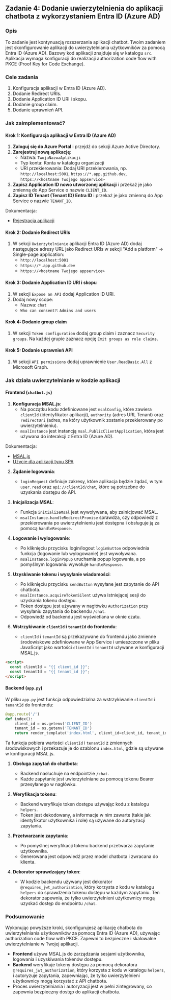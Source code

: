 ## Zadanie 4: Dodanie uwierzytelnienia do aplikacji chatbota z wykorzystaniem Entra ID (Azure AD)

### Opis

To zadanie jest kontynuacją rozszerzania aplikacji chatbot. Twoim zadaniem jest skonfigurowanie aplikacji do uwierzytelniania użytkowników za pomocą Entra ID (Azure AD). Bazowy kod aplikacji znajduje się w katalogu `src`. Aplikacja wymaga konfiguracji do realizacji authorization code flow with PKCE (Proof Key for Code Exchange).

### Cele zadania

1. Konfiguracja aplikacji w Entra ID (Azure AD).
2. Dodanie Redirect URIs.
3. Dodanie Application ID URI i skopu.
4. Dodanie group claim.
5. Dodanie uprawnień API.

### Jak zaimplementować?

#### Krok 1: Konfiguracja aplikacji w Entra ID (Azure AD)

1. **Zaloguj się do Azure Portal** i przejdź do sekcji Azure Active Directory.
2. **Zarejestruj nową aplikację**:
   - Nazwa: `TwojaNazwaAplikacji`
   - Typ konta: Konta w katalogu organizacji
   - URI przekierowania: Dodaj URI przekierowania, np. `http://localhost:5001`, `https://*.app.github.dev`, `https://<hostname Twojego appservice>`
3. **Zapisz Application ID nowo utworzonej aplikacji** i przekaż je jako zmienną do App Service o nazwie `CLIENT_ID`.
4. **Zapisz ID Tenant (Tenant ID) Entra ID** i przekaż je jako zmienną do App Service o nazwie `TENANT_ID`.

Dokumentacja:

- [Rejestracja aplikacji](https://learn.microsoft.com/en-us/graph/auth-register-app-v2#register-an-application)

#### Krok 2: Dodanie Redirect URIs

1. W sekcji `Uwierzytelnianie` aplikacji Entra ID (Azure AD) dodaj następujące adresy URL jako Redirect URIs w sekcji "Add a platform" -> Single-page application:
   - `http://localhost:5001`
   - `https://*.app.github.dev`
   - `https://<hostname Twojego appservice>`

#### Krok 3: Dodanie Application ID URI i skopu

1. W sekcji `Expose an API` dodaj Application ID URI.
2. Dodaj nowy scope:
   - Nazwa: `chat`
   - `Who can consent?`: `Admins and users`

#### Krok 4: Dodanie group claim

1. W sekcji `Token configuration` dodaj group claim i zaznacz `Security groups`. Na każdej grupie zaznacz opcję `Emit groups as role claims`.

#### Krok 5: Dodanie uprawnień API

1. W sekcji `API permissions` dodaj uprawnienie `User.ReadBasic.All` z Microsoft Graph.

### Jak działa uwierzytelnianie w kodzie aplikacji

#### Frontend (`chatbot.js`)

1. **Konfiguracja MSAL.js**:
   - Na początku kodu zdefiniowane jest `msalConfig`, które zawiera `clientId` (identyfikator aplikacji), `authority` (adres URL Tenant) oraz `redirectUri` (adres, na który użytkownik zostanie przekierowany po uwierzytelnieniu).
   - `msalInstance` jest instancją `msal.PublicClientApplication`, która jest używana do interakcji z Entra ID (Azure AD).

Dokumentacja:

- [MSAL.js](https://learn.microsoft.com/en-us/javascript/api/overview/msal-overview?view=msal-js-latest`)
- [Użycie dla aplikacji typu SPA](https://learn.microsoft.com/en-us/entra/identity-platform/tutorial-v2-javascript-auth-code)

2. **Żądanie logowania**:

   - `loginRequest` definiuje zakresy, które aplikacja będzie żądać, w tym `user.read` oraz `api://clientId/chat`, które są potrzebne do uzyskania dostępu do API.

3. **Inicjalizacja MSAL**:

   - Funkcja `initializeMsal` jest wywoływana, aby zainicjować MSAL.
   - `msalInstance.handleRedirectPromise` sprawdza, czy odpowiedź z przekierowania po uwierzytelnieniu jest dostępna i obsługuje ją za pomocą `handleResponse`.

4. **Logowanie i wylogowanie**:

   - Po kliknięciu przycisku login/logout `loginButton` odpowiednia funkcja (logowanie lub wylogowanie) jest wywoływana.
   - `msalInstance.loginPopup` uruchamia popup logowania, a po pomyślnym logowaniu wywołuje `handleResponse`.

5. **Uzyskiwanie tokenu i wysyłanie wiadomości**:

   - Po kliknięciu przycisku `sendButton` wysyłane jest zapytanie do API chatbota.
   - `msalInstance.acquireTokenSilent` używa istniejącej sesji do uzyskania tokenu dostępu.
   - Token dostępu jest używany w nagłówku `Authorization` przy wysyłaniu zapytania do backendu `/chat`.
   - Odpowiedź od backendu jest wyświetlana w oknie czatu.

6. **Wstrzykiwanie `clientId` i `tenantId` do frontendu**:
   - `clientId` i `tenantId` są przekazywane do frontendu jako zmienne środowiskowe zdefiniowane w App Service i umieszczone w pliku JavaScript jako wartości `clientId` i `tenantId` używane w konfiguracji MSAL.js.

```html
<script>
  const clientId = "{{ client_id }}";
  const tenantId = "{{ tenant_id }}";
</script>
```

#### Backend (`app.py`)

W pliku `app.py` jest funkcja odpowiedzialna za wstrzykiwanie `clientId` i `tenantId` do frontendu:

```python
@app.route('/')
def index():
    client_id = os.getenv('CLIENT_ID')
    tenant_id = os.getenv('TENANT_ID')
    return render_template('index.html', client_id=client_id, tenant_id=tenant_id)
```

Ta funkcja pobiera wartości `clientId` i `tenantId` z zmiennych środowiskowych i przekazuje je do szablonu `index.html`, gdzie są używane w konfiguracji MSAL.js.

1. **Obsługa zapytań do chatbota**:

   - Backend nasłuchuje na endpointzie `/chat`.
   - Każde zapytanie jest uwierzytelniane za pomocą tokenu Bearer przesyłanego w nagłówku.

2. **Weryfikacja tokenu**:

   - Backend weryfikuje token dostępu używając kodu z katalogu `helpers`.
   - Token jest dekodowany, a informacje w nim zawarte (takie jak identyfikator użytkownika i role) są używane do autoryzacji zapytania.

3. **Przetwarzanie zapytania**:

   - Po pomyślnej weryfikacji tokenu backend przetwarza zapytanie użytkownika.
   - Generowana jest odpowiedź przez model chatbota i zwracana do klienta.

4. **Dekorator sprawdzający token**:
   - W kodzie backendu używany jest dekorator `@requires_jwt_authorization`, który korzysta z kodu w katalogu `helpers` do sprawdzenia tokenu dostępu w każdym zapytaniu. Ten dekorator zapewnia, że tylko uwierzytelnieni użytkownicy mogą uzyskać dostęp do endpointu `/chat`.

### Podsumowanie

Wykonując powyższe kroki, skonfigurujesz aplikację chatbota do uwierzytelniania użytkowników za pomocą Entra ID (Azure AD), używając authorization code flow with PKCE. Zapewni to bezpieczne i skalowalne uwierzytelnianie w Twojej aplikacji.

- **Frontend** używa MSAL.js do zarządzania sesjami użytkownika, logowania i uzyskiwania tokenów dostępu.
- **Backend** weryfikuje tokeny dostępu za pomocą dekoratora `@requires_jwt_authorization`, który korzysta z kodu w katalogu `helpers`, i autoryzuje zapytania, zapewniając, że tylko uwierzytelnieni użytkownicy mogą korzystać z API chatbota.
- Proces uwierzytelniania i autoryzacji jest w pełni zintegrowany, co zapewnia bezpieczny dostęp do aplikacji chatbota.
